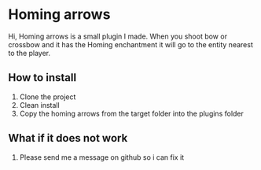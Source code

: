 # Homing arrows

Hi, Homing arrows is a small plugin I made.
When you shoot bow or crossbow and it has the Homing enchantment it will go to the entity nearest to the player.


## How to install
 1. Clone the project
 2. Clean install
 3. Copy the homing arrows from the target folder into the plugins folder
 
 ## What if it does not work
  1. Please send me a message on github so i can fix it
